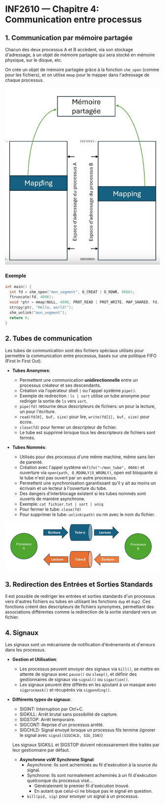 # INF2610 — Chapitre 4: Communication entre processus

## 1. Communication par mémoire partagée

Chacun des deux processus A et B accèdent, via son stockage d'adressage, à un objet de mémoire partagée qui sera stocké en mémoire physique, sur le disque, etc.

On crée un objet de mémoire partagée grâce à la fonction `shm_open` (comme pour les fichiers), et on utilise `mmap` pour le mapper dans l'adressage de chaque processus.

![alt text](image-1.png)

### Exemple

```c
int main() {
  int fd = shm_open("mon_segment", O_CREAT | O_RDWR, 0666);
  ftruncate(fd, 4096);
  void *ptr = mmap(NULL, 4096, PROT_READ | PROT_WRITE, MAP_SHARED, fd, 0);
  strcpy(ptr, "Hello, world!");
  shm_unlink("mon_segment");
  return 0;
}
```

## 2. Tubes de communication
Les tubes de communication sont des fichiers spéciaux utilisés pour permettre la communication entre processus, basés sur une politique FIFO (First In First Out).

- **Tubes Anonymes**:
  - Permettent une communication **unidirectionnelle** entre un processus créateur et ses descendants.
  - Création via l'opérateur shell `|` ou l'appel système `pipe()`.
  - Exemple de redirection : `ls | sort` utilise un tube anonyme pour rediriger la sortie de `ls` vers `sort`.
  - `pipe(fd)` retourne deux descripteurs de fichiers: un pour la lecture, un pour l'écriture.
  - `read(fd[0], buf, size)` pour lire, `write(fd[1], buf, size)` pour écrire.
  - `close(fd)` pour fermer un descripteur de fichier.
  - Le tube est supprimé lorsque tous les descripteurs de fichiers sont fermés.

- **Tubes Nommés**:
  - Utilisés pour des processus d'une même machine, même sans lien de parenté.
  - Création avec l'appel système `mkfifo("~/mon_tube", 0666)` et ouverture via `open(path, O_RDONLY|O_WRONLY)`, open est bloquante si le tube n'est pas ouvert par un autre processus.
  - Permettent une synchronisation garantissant qu'il y ait au moins un écrivain et un lecteur à l'ouverture du tube.
  - Des dangers d'interblocage existent si les tubes nommés sont ouverts de manière asynchrone.
  - Exemple: `cat fichier.txt | sort | uniq`
  - Pour fermer le tube: `close(fd)`
  - Pour supprimer le tube: `unlink(path)` ou rm avec le nom du fichier.

![alt text](image-2.png)

## 3. Redirection des Entrées et Sorties Standards
Il est possible de rediriger les entrées et sorties standards d'un processus vers d'autres fichiers ou tubes en utilisant les fonctions `dup` et `dup2`. Ces fonctions créent des descripteurs de fichiers synonymes, permettant des associations différentes comme la redirection de la sortie standard vers un fichier.

## 4. Signaux
Les signaux sont un mécanisme de notification d'événements et d'erreurs dans les processus.

- **Gestion et Utilisation**: 
  - Les processus peuvent envoyer des signaux via `kill()`, se mettre en attente de signaux avec `pause()` ou `sleep()`, et définir des gestionnaires de signaux via `signal()` ou `sigaction()`.
  - Les signaux peuvent être différés en les ajoutant à un masque avec `sigprocmask()` et récupérés via `sigpending()`.

  
- **Différents types de signaux**:
  - SIGINT: Interruption par Ctrl+C.
  - SIGKILL: Arrêt brutal sans possibilité de capture.
  - SIGSTOP: Arrêt temporaire.
  - SIGCONT: Reprise d'un processus arrêté.
  - SIGCHLD: Signal envoyé lorsque un processus fils termine (ignorer le signal avec `signal(SIGCHLD, SIG_IGN)`)
  
  Les signaux SIGKILL et SIGSTOP doivent nécessairement être traités par leur gestionnaire par défaut.

  - **Asynchrone vsW Synchrone Signal**:
    - Asynchrone: Ils sont acheminés au fil d'exécution à la source du signal.
    - Synchrone: Ils sont normalement acheminés à un fil d'exécution quelconque du processus visé...
      - Généralement le premier fil d'exécution trouvé.
      - En autant que celui-ci ne bloque pas le signal en question.
    - `kill(pid, sig)` pour envoyer un signal à un processus.

